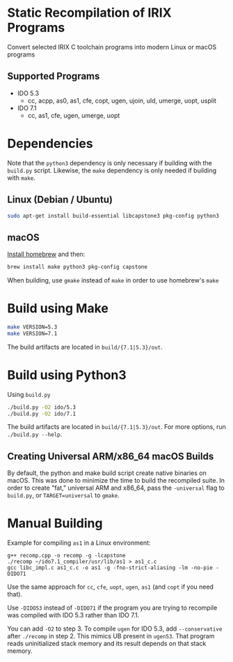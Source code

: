# Static Recompilation of IRIX Programs
Convert selected IRIX C toolchain programs into modern Linux or macOS programs

## Supported Programs
* IDO 5.3
  * cc, acpp, as0, as1, cfe, copt, ugen, ujoin, uld, umerge, uopt, usplit
* IDO 7.1
  * cc, as1, cfe, ugen, umerge, uopt

# Dependencies
Note that the `python3` dependency is only necessary if building with the `build.py` script. 
Likewise, the `make` dependency is only needed if building with `make`.

## Linux (Debian / Ubuntu)
```bash
sudo apt-get install build-essential libcapstone3 pkg-config python3
```

## macOS
[Install homebrew](https://brew.sh/) and then:
```bash
brew install make python3 pkg-config capstone
```
When building, use `gmake` instead of `make` in order to use homebrew's `make`

# Build using Make
```bash
make VERSION=5.3
make VERSION=7.1
```
The build artifacts are located in `build/{7.1|5.3}/out`.

# Build using Python3
Using `build.py`
```bash
./build.py -O2 ido/5.3
./build.py -O2 ido/7.1
```
The build artifacts are located in `build/{7.1|5.3}/out`. For more options, run `./build.py --help`.

## Creating Universal ARM/x86_64 macOS Builds
By default, the python and make build script create native binaries on macOS. This was done to minimize the time to build the recompiled suite.
In order to create "fat," universal ARM and x86_64, pass the `-universal` flag to `build.py`, or `TARGET=universal` to `gmake`.

# Manual Building

Example for compiling `as1` in a Linux environment:

```
g++ recomp.cpp -o recomp -g -lcapstone
./recomp ~/ido7.1_compiler/usr/lib/as1 > as1_c.c
gcc libc_impl.c as1_c.c -o as1 -g -fno-strict-aliasing -lm -no-pie -DIDO71
```

Use the same approach for `cc`, `cfe`, `uopt`, `ugen`, `as1` (and `copt` if you need that).

Use `-DIDO53` instead of `-DIDO71` if the program you are trying to recompile was compiled with IDO 5.3 rather than IDO 7.1.

You can add `-O2` to step 3. To compile `ugen` for IDO 5.3, add `--conservative` after `./recomp` in step 2. This mimics UB present in `ugen53`. That program reads uninitialized stack memory and its result depends on that stack memory.
